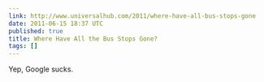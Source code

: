 ```yaml
---
link: http://www.universalhub.com/2011/where-have-all-bus-stops-gone
date: 2011-06-15 18:37 UTC
published: true
title: Where Have All the Bus Stops Gone?
tags: []
---
```


Yep, Google sucks.
